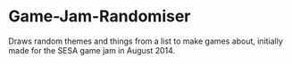 Game-Jam-Randomiser
===================


Draws random themes and things from a list to make games about, initially made for the SESA game jam in August 2014.
